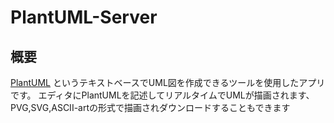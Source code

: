 # PlantUML-Server

## 概要
[PlantUML](https://plantuml.com)
というテキストベースでUML図を作成できるツールを使用したアプリです。
エディタにPlantUMLを記述してリアルタイムでUMLが描画されます、
PVG,SVG,ASCII-artの形式で描画されダウンロードすることもできます
